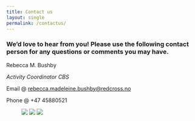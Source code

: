 ```yaml
---
title: Contact us
layout: single
permalink: /contactus/
---
```


### We’d love to hear from you! Please use the following contact person for any questions or comments you may have. 

 

Rebecca M. Bushby 

*Activity Coordinator CBS*
 
Email @ rebecca.madeleine.bushby@redcross.no 

Phone @ +47 45880521

<figure class="third">
  <a href="/assets/images/cbs_blog_pic_1.png"><img src="/assets/images/cbs_blog_pic_1.png"></a>
  <a href="/assets/images/cbs_blog_pic_3.jpeg"><img src="/assets/images/cbs_blog_pic_3.jpeg"></a>
  <a href="/assets/images/cbs_blog_pic_2.JPEG"><img src="/assets/images/cbs_blog_pic_2.JPEG"></a>
  
